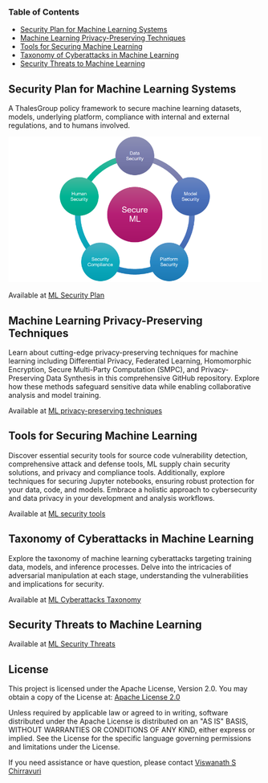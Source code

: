 ### Table of Contents

- [Security Plan for Machine Learning Systems](security-plan/ml-secplan.md)
- [Machine Learning Privacy-Preserving Techniques](privacy/ml-privacy-techniques.md)
- [Tools for Securing Machine Learning](tools/ml-security-tools.md)
- [Taxonomy of Cyberattacks in Machine Learning](ml-attacks/ml-taxonomy-cyberattacks.md)
- [Security Threats to Machine Learning](ml-threats/ml-threats.md)

## Security Plan for Machine Learning Systems

A ThalesGroup policy framework to secure machine learning datasets, models, underlying platform, compliance with internal and external regulations, and to humans involved.

**![image](images/ml.png)**

Available at [ML Security Plan](security-plan/ml-secplan.md)

## Machine Learning Privacy-Preserving Techniques
Learn about cutting-edge privacy-preserving techniques for machine learning including Differential Privacy, Federated Learning, Homomorphic Encryption, Secure Multi-Party Computation (SMPC), and Privacy-Preserving Data Synthesis in this comprehensive GitHub repository. Explore how these methods safeguard sensitive data while enabling collaborative analysis and model training.

Available at [ML privacy-preserving techniques](privacy/ml-privacy-techniques.md)

## Tools for Securing Machine Learning

Discover essential security tools for source code vulnerability detection, comprehensive attack and defense tools, ML supply chain security solutions, and privacy and compliance tools. Additionally, explore techniques for securing Jupyter notebooks, ensuring robust protection for your data, code, and models. Embrace a holistic approach to cybersecurity and data privacy in your development and analysis workflows.

Available at [ML security tools](tools/ml-security-tools.md)

## Taxonomy of Cyberattacks in Machine Learning

Explore the taxonomy of machine learning cyberattacks targeting training data, models, and inference processes. Delve into the intricacies of adversarial manipulation at each stage, understanding the vulnerabilities and implications for security.

Available at [ML Cyberattacks Taxonomy](ml-attacks/ml-taxonomy-cyberattacks.md)

## Security Threats to Machine Learning

Available at [ML Security Threats](ml-threats/ml-threats.md)

## License

This project is licensed under the Apache License, Version 2.0. You may obtain a copy of the License at: [Apache License 2.0](http://www.apache.org/licenses/LICENSE-2.0)

Unless required by applicable law or agreed to in writing, software distributed under the Apache License is distributed on an "AS IS" BASIS, WITHOUT WARRANTIES OR CONDITIONS OF ANY KIND, either express or implied. See the License for the specific language governing permissions and limitations under the License.

If you need assistance or have question, please contact [Viswanath S Chirravuri](https://www.linkedin.com/in/chviswanath/)